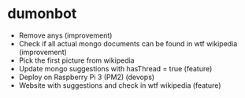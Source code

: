 # dumonbot
- Remove anys (improvement)
- Check if all actual mongo documents can be found in wtf wikipedia (improvement)
- Pick the first picture from wikipedia
- Update mongo suggestions with hasThread = true (feature)
- Deploy on Raspberry Pi 3 (PM2) (devops)
- Website with suggestions and check in wtf wikipedia (feature)


